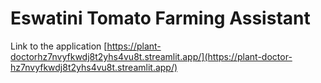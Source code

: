 # Eswatini Tomato Farming Assistant 
Link to the application 
[https://plant-doctorhz7nvyfkwdj8t2yhs4vu8t.streamlit.app/](https://plant-doctor-hz7nvyfkwdj8t2yhs4vu8t.streamlit.app/)
